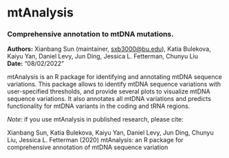 
<!-- README.md is generated from README.Rmd. Please edit that file -->

# mtAnalysis

### Comprehensive annotation to mtDNA mutations.

**Authors:** Xianbang Sun (maintainer, <sxb3000@bu.edu>), Katia
Bulekova, Kaiyu Yan, Daniel Levy, Jun Ding, Jessica L. Fetterman, Chunyu
Liu<br> **Date:** “08/02/2022”

<!-- badges: start -->
<!-- badges: end -->

mtAnalysis is an R package for identifying and annotating mtDNA sequence
variations. This package allows to identify mtDNA sequence variations
with user-specified thresholds, and provide several plots to visualize
mtDNA sequence variations. It also annotates all mtDNA variations and
predicts functionality for mtDNA variants in the coding and tRNA
regions.

*Note:* if you use mtAnalysis in published research, please cite:

Xianbang Sun, Katia Bulekova, Kaiyu Yan, Daniel Levy, Jun Ding, Chunyu
Liu, Jessica L. Fetterman (2020) mtAnalysis: an R package for
comprehensive annotation of mtDNA sequence variation
